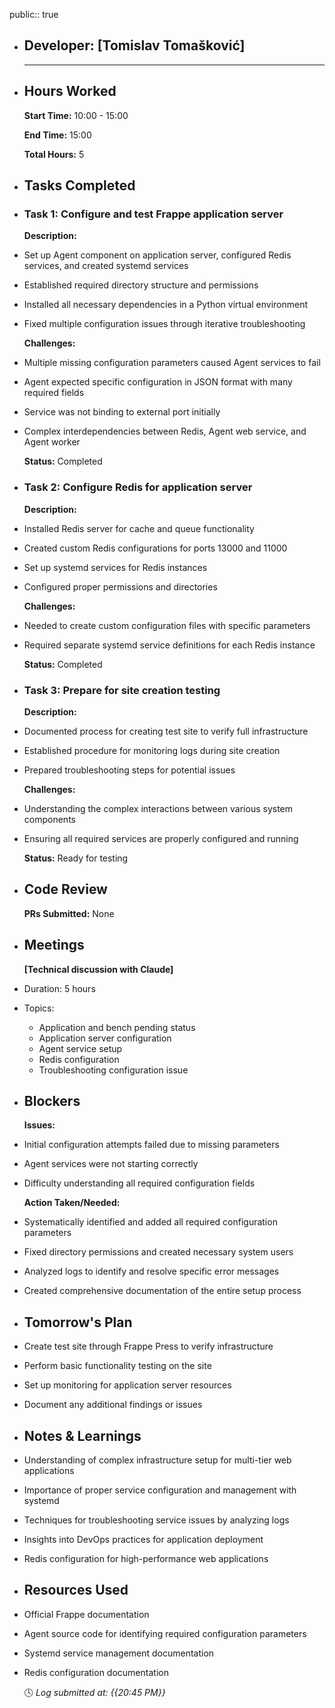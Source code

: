 public:: true

- ## Developer: [Tomislav Tomašković]
  
  ---
- ## Hours Worked
  
  **Start Time:** 10:00 - 15:00
  
  **End Time:** 15:00
  
  **Total Hours:** 5
- ## Tasks Completed
- ### Task 1: Configure and test Frappe application server
  
  **Description:**
- Set up Agent component on application server, configured Redis services, and created systemd services
- Established required directory structure and permissions
- Installed all necessary dependencies in a Python virtual environment
- Fixed multiple configuration issues through iterative troubleshooting
  
  **Challenges:**
- Multiple missing configuration parameters caused Agent services to fail
- Agent expected specific configuration in JSON format with many required fields
- Service was not binding to external port initially
- Complex interdependencies between Redis, Agent web service, and Agent worker
  
  **Status:** Completed
- ### Task 2: Configure Redis for application server
  
  **Description:**
- Installed Redis server for cache and queue functionality
- Created custom Redis configurations for ports 13000 and 11000
- Set up systemd services for Redis instances
- Configured proper permissions and directories
  
  **Challenges:**
- Needed to create custom configuration files with specific parameters
- Required separate systemd service definitions for each Redis instance
  
  **Status:** Completed
- ### Task 3: Prepare for site creation testing
  
  **Description:**
- Documented process for creating test site to verify full infrastructure
- Established procedure for monitoring logs during site creation
- Prepared troubleshooting steps for potential issues
  
  **Challenges:**
- Understanding the complex interactions between various system components
- Ensuring all required services are properly configured and running
  
  **Status:** Ready for testing
- ## Code Review
  
  **PRs Submitted:** None
- ## Meetings
  
  **[Technical discussion with Claude]**
- Duration: 5 hours
- Topics:
	- Application and bench pending status
	- Application server configuration
	- Agent service setup
	- Redis configuration
	- Troubleshooting configuration issue
- ## Blockers
  
  **Issues:**
- Initial configuration attempts failed due to missing parameters
- Agent services were not starting correctly
- Difficulty understanding all required configuration fields
  
  **Action Taken/Needed:**
- Systematically identified and added all required configuration parameters
- Fixed directory permissions and created necessary system users
- Analyzed logs to identify and resolve specific error messages
- Created comprehensive documentation of the entire setup process
- ## Tomorrow's Plan
- Create test site through Frappe Press to verify infrastructure
- Perform basic functionality testing on the site
- Set up monitoring for application server resources
- Document any additional findings or issues
- ## Notes & Learnings
- Understanding of complex infrastructure setup for multi-tier web applications
- Importance of proper service configuration and management with systemd
- Techniques for troubleshooting service issues by analyzing logs
- Insights into DevOps practices for application deployment
- Redis configuration for high-performance web applications
- ## Resources Used
- Official Frappe documentation
- Agent source code for identifying required configuration parameters
- Systemd service management documentation
- Redis configuration documentation
  
  🕓 *Log submitted at: {{20:45 PM}}*